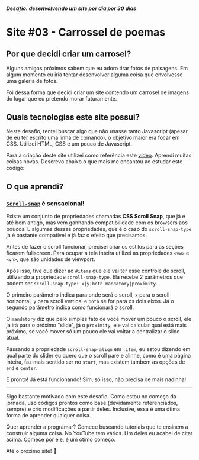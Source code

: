 ##### Desafio: desenvolvendo um site por dia por 30 dias

# Site #03 - Carrossel de poemas

## Por que decidi criar um carrosel?

Alguns amigos próximos sabem que eu adoro tirar fotos de paisagens. Em algum momento eu iria tentar desenvolver alguma coisa que envolvesse uma galeria de fotos.

Foi dessa forma que decidi criar um site contendo um carrosel de imagens do lugar que eu pretendo morar futuramente.

## Quais tecnologias este site possui?

Neste desafio, tentei buscar algo que não usasse tanto Javascript (apesar de eu ter escrito uma linha de comando), o objetivo maior era focar em CSS. Utilizei HTML, CSS e um pouco de Javascript.

Para a criação deste site utilizei como referência este [vídeo](https://www.youtube.com/watch?v=SGwHpzgqzgk). Aprendi muitas coisas novas. Descrevo abaixo o que mais me encantou ao estudar este código:

## O que aprendi?

### [`Scroll-snap`](https://developer.mozilla.org/en-US/docs/Web/CSS/CSS_Scroll_Snap) é sensacional!

Existe um conjunto de propriedades chamadas **CSS Scroll Snap**, que já é até bem antigo, mas vem ganhando compatibilidade com os browsers aos poucos. E algumas dessas propriedades, que é o caso do `scroll-snap-type` já é bastante compatível e já faz o efeito que precisamos.

Antes de fazer o scroll funcionar, precisei criar os estilos para as seções ficarem fullscreen. Para ocupar a tela inteira utilizei as propriedades `<vw>` e `<vh>`, que são unidades de viewport.

Após isso, tive que dizer ao `#items` que ele vai ter esse controle de scroll, utilizando a propriedade `scroll-snap-type`. Ela recebe 2 parâmetros que podem ser `scroll-snap-type: x|y|both mandatory|proximity`.

O primeiro parâmetro indica para onde será o scroll, `x` para o scroll horizontal, `y` para scroll vertical e `both` se for para os dois eixos. Já o segundo parâmetro indica como funcionará o scroll.

O `mandatory` diz que pelo simples fato de você mover um pouco o scroll, ele já irá para o próximo "slide", já o `proximity`, ele vai calcular qual está mais próximo, se você mover só um pouco ele vai voltar a centralizar o slide atual.

Passando a propriedade `scroll-snap-align` em `.item`, eu estou dizendo em qual parte do slider eu quero que o scroll pare e alinhe, como é uma página inteira, faz mais sentido ser no `start`, mas existem também as opções de `end` e `center`.

E pronto! Já está funcionando! Sim, só isso, não precisa de mais nadinha!

---

Sigo bastante motivado com este desafio. Como estou no começo da jornada, uso códigos prontos como base (devidamente referenciados, sempre) e crio modificações a partir deles. Inclusive, essa é uma ótima forma de aprender qualquer coisa.

Quer aprender a programar? Comece buscando tutoriais que te ensinem a construir alguma coisa. No YouTube tem vários. Um deles eu acabei de citar acima. Comece por ele, é um ótimo começo.

Até o próximo site! 💜
